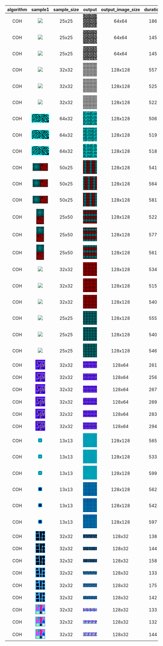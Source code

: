 | algorithm | sample1 | sample_size | output | output_image_size | duration | seed | algorithm_parameters |
|:----:|:----:|:----:|:----:|:----:|:----:|:----:|:----:|
|COH|<img src="Samples/skulls.png">|25x25|<img src="ExperimentsCOH1Output/skulls1.png">|64x64|186|42|neighborhood=1, K=1|
|COH|<img src="Samples/skulls.png">|25x25|<img src="ExperimentsCOH1Output/skulls2.png">|64x64|145|42|neighborhood=2, K=1|
|COH|<img src="Samples/skulls.png">|25x25|<img src="ExperimentsCOH1Output/skulls3.png">|64x64|145|42|neighborhood=3, K=1|
|COH|<img src="Samples/wall.png">|32x32|<img src="ExperimentsCOH1Output/wall1.png">|128x128|557|42|neighborhood=1, K=1|
|COH|<img src="Samples/wall.png">|32x32|<img src="ExperimentsCOH1Output/wall2.png">|128x128|525|42|neighborhood=2, K=1|
|COH|<img src="Samples/wall.png">|32x32|<img src="ExperimentsCOH1Output/wall3.png">|128x128|522|42|neighborhood=3, K=1|
|COH|<img src="Samples/square_spiral.png">|64x32|<img src="ExperimentsCOH1Output/square_spiral1.png">|128x128|506|42|neighborhood=1, K=1|
|COH|<img src="Samples/square_spiral.png">|64x32|<img src="ExperimentsCOH1Output/square_spiral2.png">|128x128|519|42|neighborhood=2, K=1|
|COH|<img src="Samples/square_spiral.png">|64x32|<img src="ExperimentsCOH1Output/square_spiral3.png">|128x128|518|42|neighborhood=3, K=1|
|COH|<img src="Samples/halls_and_foam.png">|50x25|<img src="ExperimentsCOH1Output/halls_and_foam1.png">|128x128|541|33|neighborhood=1, K=1|
|COH|<img src="Samples/halls_and_foam.png">|50x25|<img src="ExperimentsCOH1Output/halls_and_foam2.png">|128x128|564|33|neighborhood=2, K=1|
|COH|<img src="Samples/halls_and_foam.png">|50x25|<img src="ExperimentsCOH1Output/halls_and_foam3.png">|128x128|581|33|neighborhood=3, K=1|
|COH|<img src="Samples/halls_and_foam_v.png">|25x50|<img src="ExperimentsCOH1Output/halls_and_foam_v1.png">|128x128|522|33|neighborhood=1, K=1|
|COH|<img src="Samples/halls_and_foam_v.png">|25x50|<img src="ExperimentsCOH1Output/halls_and_foam_v2.png">|128x128|577|33|neighborhood=2, K=1|
|COH|<img src="Samples/halls_and_foam_v.png">|25x50|<img src="ExperimentsCOH1Output/halls_and_foam_v3.png">|128x128|561|33|neighborhood=3, K=1|
|COH|<img src="Samples/redfoam.png">|32x32|<img src="ExperimentsCOH1Output/redfoam1.png">|128x128|534|42|neighborhood=1, K=1|
|COH|<img src="Samples/redfoam.png">|32x32|<img src="ExperimentsCOH1Output/redfoam2.png">|128x128|515|42|neighborhood=2, K=1|
|COH|<img src="Samples/redfoam.png">|32x32|<img src="ExperimentsCOH1Output/redfoam3.png">|128x128|540|42|neighborhood=3, K=1|
|COH|<img src="Samples/bluehalls.png">|25x25|<img src="ExperimentsCOH1Output/bluehalls1.png">|128x128|555|42|neighborhood=1, K=1|
|COH|<img src="Samples/bluehalls.png">|25x25|<img src="ExperimentsCOH1Output/bluehalls2.png">|128x128|540|42|neighborhood=2, K=1|
|COH|<img src="Samples/bluehalls.png">|25x25|<img src="ExperimentsCOH1Output/bluehalls3.png">|128x128|546|42|neighborhood=3, K=1|
|COH|<img src="Samples/sgraph.png">|32x32|<img src="ExperimentsCOH1Output/sgraph1.png">|128x64|261|-1(915)|neighborhood=1, K=1|
|COH|<img src="Samples/sgraph.png">|32x32|<img src="ExperimentsCOH1Output/sgraph2.png">|128x64|256|-1(417)|neighborhood=2, K=1|
|COH|<img src="Samples/sgraph.png">|32x32|<img src="ExperimentsCOH1Output/sgraph3.png">|128x64|267|-1(998)|neighborhood=3, K=1|
|COH|<img src="Samples/sgraph.png">|32x32|<img src="ExperimentsCOH1Output/sgraph4.png">|128x64|269|-1(724)|neighborhood=4, K=1|
|COH|<img src="Samples/sgraph.png">|32x32|<img src="ExperimentsCOH1Output/sgraph5.png">|128x64|283|-1(635)|neighborhood=5, K=1|
|COH|<img src="Samples/sgraph.png">|32x32|<img src="ExperimentsCOH1Output/sgraph6.png">|128x64|294|-1(734)|neighborhood=6, K=1|
|COH|<img src="Samples/ball.png">|13x13|<img src="ExperimentsCOH1Output/ball1.png">|128x128|565|-1(126)|neighborhood=3, K=1|
|COH|<img src="Samples/ball.png">|13x13|<img src="ExperimentsCOH1Output/ball2.png">|128x128|533|-1(785)|neighborhood=4, K=1|
|COH|<img src="Samples/ball.png">|13x13|<img src="ExperimentsCOH1Output/ball3.png">|128x128|599|-1(429)|neighborhood=5, K=1|
|COH|<img src="Samples/solid_ball.png">|13x13|<img src="ExperimentsCOH1Output/solid_ball1.png">|128x128|562|-1(134)|neighborhood=3, K=1|
|COH|<img src="Samples/solid_ball.png">|13x13|<img src="ExperimentsCOH1Output/solid_ball2.png">|128x128|542|-1(793)|neighborhood=4, K=1|
|COH|<img src="Samples/solid_ball.png">|13x13|<img src="ExperimentsCOH1Output/solid_ball3.png">|128x128|597|-1(436)|neighborhood=5, K=1|
|COH|<img src="Samples/city.png">|32x32|<img src="ExperimentsCOH1Output/city1.png">|128x32|138|4242|neighborhood=3, K=1|
|COH|<img src="Samples/city.png">|32x32|<img src="ExperimentsCOH1Output/city2.png">|128x32|144|4242|neighborhood=4, K=1|
|COH|<img src="Samples/city.png">|32x32|<img src="ExperimentsCOH1Output/city3.png">|128x32|158|4242|neighborhood=5, K=1|
|COH|<img src="Samples/city2.png">|32x32|<img src="ExperimentsCOH1Output/cityb1.png">|128x32|133|4242|neighborhood=3, K=1|
|COH|<img src="Samples/city2.png">|32x32|<img src="ExperimentsCOH1Output/cityb2.png">|128x32|175|4242|neighborhood=4, K=1|
|COH|<img src="Samples/city2.png">|32x32|<img src="ExperimentsCOH1Output/cityb3.png">|128x32|142|4242|neighborhood=5, K=1|
|COH|<img src="Samples/city3.png">|32x32|<img src="ExperimentsCOH1Output/cityc1.png">|128x32|133|4242|neighborhood=3, K=1|
|COH|<img src="Samples/city3.png">|32x32|<img src="ExperimentsCOH1Output/cityc2.png">|128x32|132|4242|neighborhood=4, K=1|
|COH|<img src="Samples/city3.png">|32x32|<img src="ExperimentsCOH1Output/cityc3.png">|128x32|144|4242|neighborhood=5, K=1|
